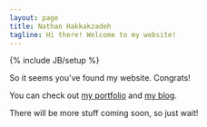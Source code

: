 ```yaml
---
layout: page
title: Nathan Hakkakzadeh
tagline: Hi there! Welcome to my website!
---
```

{% include JB/setup %}

So it seems you've found my website. Congrats!

You can check out [my portfolio](http://nathancod.es/portfolio.html) and [my blog](http://nathancod.es/archive.html).

There will be more stuff coming soon, so just wait!
